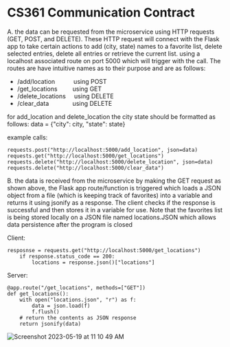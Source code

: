 # CS361 Communication Contract

A. the data can be requested from the microservice using HTTP requests
(GET, POST, and DELETE). These HTTP request will connect with the
Flask app to take certain actions to add (city, state) names to a favorite list, delete selected
entries, delete all entries or retrieve the current list. using 
a localhost associated route on port 5000 which will trigger with the call. The routes are have intuitive names
as to their purpose and are as follows:
* /add/location          &nbsp;&nbsp;&nbsp;&nbsp;&nbsp;&nbsp;&nbsp;&nbsp;&nbsp;&nbsp;using POST
* /get_locations         &nbsp;&nbsp;&nbsp;&nbsp;&nbsp;&nbsp;&nbsp;&nbsp;using GET
* /delete_locations      &nbsp;&nbsp;&nbsp;&nbsp;using DELETE
* /clear_data            &nbsp;&nbsp;&nbsp;&nbsp;&nbsp;&nbsp;&nbsp;&nbsp;&nbsp;&nbsp;&nbsp;&nbsp;&nbsp;using DELETE

for add_location and delete_location
the city state should be formatted as follows:
data = {"city": city, "state": state}

example calls:
```
requests.post("http://localhost:5000/add_location", json=data)
requests.get("http://localhost:5000/get_locations")
requests.delete("http://localhost:5000/delete_location", json=data)
requests.delete("http://localhost:5000/clear_data")
```
B. the data is received from the microservice by making the GET request as shown above,
the Flask app route/function is triggered which loads a JSON object from a file
(which is keeping track of favorites) into a variable and returns it
using jsonify as a response. The client checks if the response is successful
and then stores it in a variable for use. Note that the favorites list is being stored
locally on a JSON file named locations.JSON which allows data persistence after the program
is closed

Client:
```
resposnse = requests.get("http://localhost:5000/get_locations")    
    if response.status_code == 200:
        locations = response.json()["locations"]
```
Server:
```
@app.route("/get_locations", methods=["GET"])
def get_locations():
    with open("locations.json", "r") as f:
        data = json.load(f)
        f.flush()
    # return the contents as JSON response
    return jsonify(data)
```
![Screenshot 2023-05-19 at 11 10 49 AM](https://github.com/kuljotbiring/361-Microservice/assets/34665034/2b07ad84-e4e1-4eef-aa8f-cc84ebbcb6a5)


